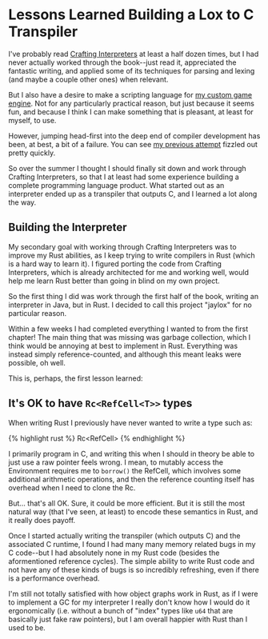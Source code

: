 # Lessons Learned Building a Lox to C Transpiler

I've probably read [Crafting Interpreters](https://craftinginterpreters.com/) at least a half dozen times, but I had never actually worked through the book--just read it, appreciated the fantastic writing, and applied some of its techniques for parsing and lexing (and maybe a couple other ones) when relevant.

But I also have a desire to make a scripting language for [my custom game engine](https://github.com/HoneyPony/ponygame). Not for any particularly practical reason, but just because it seems fun, and because I think I can make something that is pleasant, at least for myself, to use.

However, jumping head-first into the deep end of compiler development has been, at best, a bit of a failure. You can see [my previous attempt](https://github.com/HoneyPony/ponyscript) fizzled out pretty quickly.

So over the summer I thought I should finally sit down and work through Crafting Interpreters, so that I at least had some experience building a complete programming language product. What started out as an interpreter ended up as a transpiler that outputs C, and I learned a lot along the way.

## Building the Interpreter

My secondary goal with working through Crafting Interpreters was to improve my Rust abilities, as I keep trying to write compilers in Rust (which is a hard way to learn it). I figured porting the code from Crafting Interpreters, which is already architected for me and working well, would help me learn Rust better than going in blind on my own project.

So the first thing I did was work through the first half of the book, writing an interpreter in Java, but in Rust. I decided to call this project "jaylox" for no particular reason.

Within a few weeks I had completed everything I wanted to from the first chapter! The main thing that was missing was garbage collection, which I think would be annoying at best to implement in Rust. Everything was instead simply reference-counted, and although this meant leaks were possible, oh well.

This is, perhaps, the first lesson learned:

## It's OK to have `Rc<RefCell<T>>` types

When writing Rust I previously have never wanted to write a type such as:

{% highlight rust %}
Rc<RefCell<Environment>>
{% endhighlight %}

I primarily program in C, and writing this when I should in theory be able to just use a raw pointer feels wrong. I mean, to mutably access the Environment requires me to `borrow()` the RefCell, which involves some additional arithmetic operations, and then the reference counting itself has overhead when I need to clone the Rc.

But... that's all OK. Sure, it could be more efficient. But it is still the most natural way (that I've seen, at least) to encode these semantics in Rust, and it really does payoff.

Once I started actually writing the transpiler (which outputs C) and the associated C runtime, I found I had many many memory related bugs in my C code--but I had absolutely none in my Rust code (besides the aformentioned reference cycles). The simple ability to write Rust code and not have any of these kinds of bugs is so incredibly refreshing, even if there is a performance overhead.

I'm still not totally satisfied with how object graphs work in Rust, as if I were to implement a GC for my interpreter I really don't know how I would do it ergonomically (i.e. without a bunch of "index" types like `u64` that are basically just fake raw pointers), but I am overall happier with Rust than I used to be.


